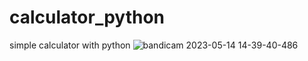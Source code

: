 # calculator_python
simple calculator with python
![bandicam 2023-05-14 14-39-40-486](https://github.com/SsalHub/calculator_python/assets/53378637/1c50a079-ed2d-491d-bcd8-a6138eac1336)

